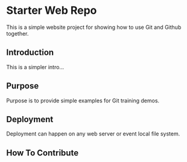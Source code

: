 # Starter Web Repo

This is a simple website project for showing how to use Git and Github together.

## Introduction

This is a simpler intro...

## Purpose

Purpose is to provide simple examples for Git training demos.

## Deployment

Deployment can happen on any web server or event local file system.

## How To Contribute

